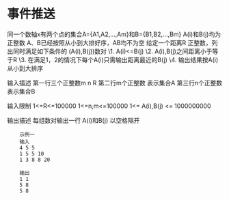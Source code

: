 # 事件推送

同一个数轴x有两个点的集合A={A1,A2,…,Am}和B={B1,B2,…,Bm}
 A(i)和B(j)均为正整数
 A、B已经按照从小到大排好序，AB均不为空
 给定一个距离R 正整数，列出同时满足如下条件的
 (A(i),B(j))数对
 \1. A(i)<=B(j)
 \2. A(i),B(j)之间距离小于等于R
 \3. 在满足1，2的情况下每个A(i)只需输出距离最近的B(j)
 \4. 输出结果按A(i)从小到大排序

 

输入描述
 第一行三个正整数m n R
 第二行m个正整数 表示集合A
 第三行n个正整数 表示集合B

输入限制 1<=R<=100000
 1<=n,m<=100000
 1<= A(i),B(j) <= 1000000000

 

输出描述
 每组数对输出一行 A(i)和B(j)
 以空格隔开

 

```
    示例一
    输入
    4 5 5
    1 5 5 10
    1 3 8 8 20

    输出
    1 1
    5 8
    5 8
```